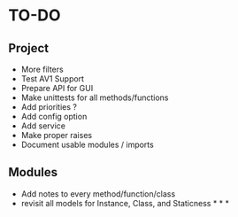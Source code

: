 TO-DO
=====

Project
-------
* More filters
* Test AV1 Support
* Prepare API for GUI
* Make unittests for all methods/functions
* Add priorities ?
* Add config option
* Add service
* Make proper raises
* Document usable modules / imports

Modules
-------

* Add notes to every method/function/class
* revisit all models for Instance, Class, and Staticness
    * 
    * 
    * 